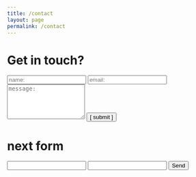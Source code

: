 ```yaml
---
title: /contact
layout: page
permalink: /contact
---
```


# Get in touch?
<form name="input" method="POST" action="https://formspree.io/keca13@wp.pl">
  <input type="text" id="name" name="name" placeholder="name:" autocomplete="off">
  <input type="text" id="email" name="email" placeholder="email:" autocomplete="off">
  <textarea rows="5" id="message" name="message" placeholder="message:" autocomplete="off"></textarea>
  <input type="submit" value="[ submit ]">
</form>

# next form

<form action="https://formspree.io/keca13@wp.pl">
    <input type="text" name="name">
    <input type="email" name="_replyto">
    <input type="submit" value="Send">
</form>
